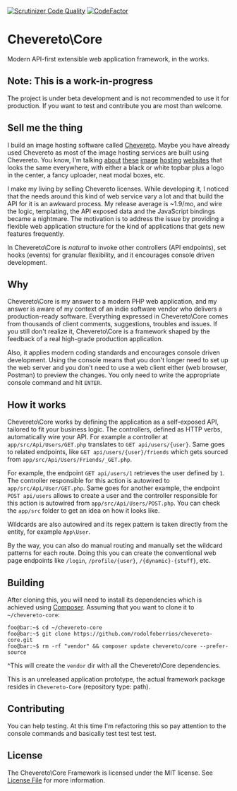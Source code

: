 [![Scrutinizer Code
Quality](https://scrutinizer-ci.com/g/rodolfoberrios/chevereto-core/badges/quality-score.png?b=master)](https://scrutinizer-ci.com/g/rodolfoberrios/chevereto-core/?branch=master)
[![CodeFactor](https://www.codefactor.io/repository/github/rodolfoberrios/chevereto-core/badge)](https://www.codefactor.io/repository/github/rodolfoberrios/chevereto-core)

# Chevereto\Core

Modern API-first extensible web application framework, in the works.

## Note: This is a work-in-progress

The project is under beta development and is not recommended to use it for production. If you want to test and
contribute you are most than welcome.

## Sell me the thing

I build an image hosting software called [Chevereto](https://chevereto.com/). Maybe you have already used Chevereto as
most of the image hosting services are built using Chevereto. You know, I'm talking [about](https://lightpics.net/)
[these](https://imgbb.com/) [image](https://www.ultraimg.com/) [hosting](https://extraimage.net/)
[websites](https://gifyu.com/) that looks the same everywhere, with either a black or white topbar plus a logo in the
center, a fancy uploader, neat modal boxes, etc.

I make my living by selling Chevereto licenses. While developing it, I noticed that the needs around this kind of web
service vary a lot and that build the API for it is an awkward process. My release average is ~1.9/mo, and wire the
logic, templating, the API exposed data and the JavaScript bindings became a nightmare. The motivation is to address the
issue by providing a flexible web application structure for the kind of applications that gets new features frequently.

In Chevereto\Core is _natural_ to invoke other controllers (API endpoints), set hooks (events) for granular flexibility,
and it encourages console driven development.

## Why

Chevereto\Core is my answer to a modern PHP web application, and my answer is aware of my context of an indie software
vendor who delivers a production-ready software. Everything expressed in Chevereto\Core comes from thousands of client
comments, suggestions, troubles and issues. If you still don't realize it, Chevereto\Core is a framework shaped by the
feedback of a real high-grade production application.

Also, it applies modern coding standards and encourages console driven development. Using the console means that you
don't longer need to set up the web server and you don't need to use a web client either (web browser, Postman) to
preview the changes. You only need to write the appropriate console command and hit `ENTER`.

## How it works

Chevereto\Core works by defining the application as a self-exposed API, tailored to fit your business logic. The
controllers, defined as HTTP verbs, automatically wire your API. For example a controller at `app/src/Api/Users/GET.php`
translates to `GET api/users/{user}`. Same goes to related endpoints, like `GET api/users/{user}/friends` which gets
sourced from `app/src/Api/Users/Friends/_GET.php`.

For example, the endpoint `GET api/users/1` retrieves the user defined by `1`. The controller responsible for this
action is autowired to `app/src/Api/User/GET.php`. Same goes for another example, the endpoint `POST api/users` allows
to create a user and the controller responsible for this action is autowired from `app/src/Api/Users/POST.php`. You can
check the `app/src` folder to get an idea on how it looks like.

Wildcards are also autowired and its regex pattern is taken directly from the entity, for example `App\User`.

By the way, you can also do manual routing and manually set the wildcard patterns for each route. Doing this you can
create the conventional web page endpoints like `/login`, `/profile/{user}`, `/{dynamic}-{stuff}`, etc.

## Building

After cloning this, you will need to install its dependencies which is achieved using
[Composer](https://getcomposer.org/). Assuming that you want to clone it to `~/chevereto-core`:

```console
foo@bar:~$ cd ~/chevereto-core
foo@bar:~$ git clone https://github.com/rodolfoberrios/chevereto-core.git
foo@bar:~$ rm -rf "vendor" && composer update chevereto/core --prefer-source
```

^This will create the `vendor` dir with all the Chevereto\Core dependencies.

This is an unreleased application prototype, the actual framework package resides in `Chevereto-Core` (repository type:
path).

## Contributing

You can help testing. At this time I'm refactoring this so pay attention to the console commands and basically test test
test test.

## License

The Chevereto\Core Framework is licensed under the MIT license. See [License File](LICENSE) for more information.
